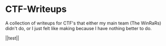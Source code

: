 # CTF-Writeups

A collection of writeups for CTF's that either my main team (The WinRaRs) didn't do, or I just felt like making because I have nothing better to do.

||test||
